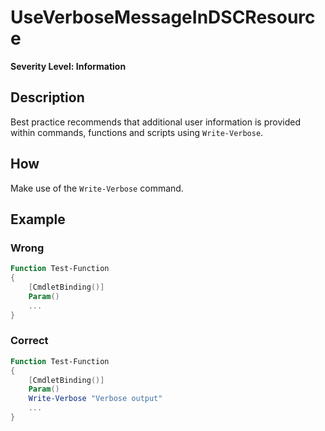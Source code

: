# UseVerboseMessageInDSCResource

**Severity Level: Information**

## Description

Best practice recommends that additional user information is provided within commands, functions and scripts using `Write-Verbose`.

## How

Make use of the `Write-Verbose` command.

## Example

### Wrong

``` PowerShell
Function Test-Function
{
    [CmdletBinding()]
    Param()
    ...
}
```

### Correct

``` PowerShell
Function Test-Function
{
    [CmdletBinding()]
    Param()
    Write-Verbose "Verbose output"
    ...
}
```
